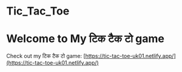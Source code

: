 # Tic_Tac_Toe
# Welcome to My टिक टैक टो game

Check out my टिक टैक टो game: [https://tic-tac-toe-uk01.netlify.app/](https://tic-tac-toe-uk01.netlify.app/)
